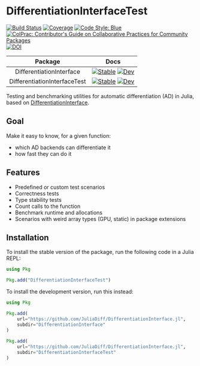 # DifferentiationInterfaceTest

[![Build Status](https://github.com/JuliaDiff/DifferentiationInterface.jl/actions/workflows/Test.yml/badge.svg?branch=main)](https://github.com/JuliaDiff/DifferentiationInterface.jl/actions/workflows/Test.yml?query=branch%3Amain)
[![Coverage](https://codecov.io/gh/JuliaDiff/DifferentiationInterface.jl/branch/main/graph/badge.svg?flag=DIT)](https://app.codecov.io/gh/JuliaDiff/DifferentiationInterface.jl)
[![Code Style: Blue](https://img.shields.io/badge/code%20style-blue-4495d1.svg)](https://github.com/JuliaDiff/BlueStyle)
[![ColPrac: Contributor's Guide on Collaborative Practices for Community Packages](https://img.shields.io/badge/ColPrac-Contributor's%20Guide-blueviolet)](https://github.com/SciML/ColPrac)
[![DOI](https://zenodo.org/badge/740973714.svg)](https://zenodo.org/doi/10.5281/zenodo.11092033)

|           Package            |                                                                                                                                                    Docs                                                                                                                                                    |
| :--------------------------: | :--------------------------------------------------------------------------------------------------------------------------------------------------------------------------------------------------------------------------------------------------------------------------------------------------------: |
|   DifferentiationInterface   |   [![Stable](https://img.shields.io/badge/docs-stable-blue.svg)](https://juliadiff.org/DifferentiationInterface.jl/DifferentiationInterface/stable/)     [![Dev](https://img.shields.io/badge/docs-dev-blue.svg)](https://juliadiff.org/DifferentiationInterface.jl/DifferentiationInterface/dev/)   |
| DifferentiationInterfaceTest | [![Stable](https://img.shields.io/badge/docs-stable-blue.svg)](https://juliadiff.org/DifferentiationInterface.jl/DifferentiationInterfaceTest/stable/) [![Dev](https://img.shields.io/badge/docs-dev-blue.svg)](https://juliadiff.org/DifferentiationInterface.jl/DifferentiationInterfaceTest/dev/) |

Testing and benchmarking utilities for automatic differentiation (AD) in Julia, based on [DifferentiationInterface](https://github.com/JuliaDiff/DifferentiationInterface.jl/tree/main/DifferentiationInterface).

## Goal

Make it easy to know, for a given function:

- which AD backends can differentiate it
- how fast they can do it

## Features

- Predefined or custom test scenarios
- Correctness tests
- Type stability tests
- Count calls to the function
- Benchmark runtime and allocations
- Scenarios with weird array types (GPU, static) in package extensions

## Installation

To install the stable version of the package, run the following code in a Julia REPL:

```julia
using Pkg

Pkg.add("DifferentiationInterfaceTest")
```

To install the development version, run this instead:

```julia
using Pkg

Pkg.add(
    url="https://github.com/JuliaDiff/DifferentiationInterface.jl",
    subdir="DifferentiationInterface"
)
    
Pkg.add(
    url="https://github.com/JuliaDiff/DifferentiationInterface.jl",
    subdir="DifferentiationInterfaceTest"
)
```
